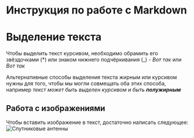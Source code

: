 # Инструкция по работе с Markdown

# **Выделение текста**

Чтобы выделить текст курсивом, необходимо обрамить его звёздочками (*) или знаком нижнего подчёркивания (_) - *Вот так* или _Вот так_ 

Альтернативные способы выделения текста жирным или курсивом нужны для того, чтобы мы могли совмещать оба этих способа, например _текст может быть выделен курсивом и быть **полужирным**_


















## Работа с изображениями

Чтобы вставить изображение в текст, достаточно написать следующее:
![Спутниковые антенны](IMG_0946.jpg)











